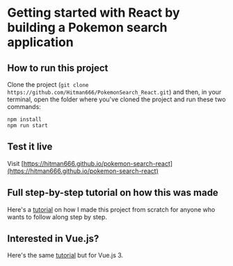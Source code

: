 # Getting started with React by building a Pokemon search application

## How to run this project
Clone the project (`git clone https://github.com/Hitman666/PokemonSearch_React.git`) and then, in your terminal, open the folder where you've cloned the project and run these two commands:

```
npm install
npm run start
```

## Test it live
Visit [https://hitman666.github.io/pokemon-search-react](https://hitman666.github.io/pokemon-search-react)

## Full step-by-step tutorial on how this was made
Here's a [tutorial](https://nikola-breznjak.com/blog/javascript/react/getting-started-with-react-by-building-a-pokemon-search-application/) on how I made this project from scratch for anyone who wants to follow along step by step.

## Interested in Vue.js?
Here's the same [tutorial](https://nikola-breznjak.com/blog/javascript/getting-started-with-vue-js-3-by-building-a-pokemon-search-application/) but for Vue.js 3.
